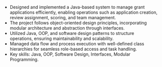 - Designed and implemented a Java-based system to manage grant applications efficiently, enabling operations such as application creation, review assignment, scoring, and team management. 
- The project follows object-oriented design principles, incorporating modular architecture and abstraction through interfaces. 
- Utilized Java, OOP, and software design patterns to structure operations, ensuring maintainability and scalability. 
- Managed data flow and process execution with well-defined class hierarchies for seamless role-based access and task handling. 
- Key skills: Java, OOP, Software Design, Interfaces, Modular Programming.
